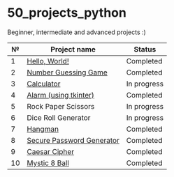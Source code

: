 # 50_projects_python

Beginner, intermediate and advanced projects :)

| № | Project name | Status |
| ------------- | ------------- | ------------- |
| 1  | [Hello, World!](https://github.com/dora-thea/50_projects_python/tree/main/hello_world)  | Completed|
| 2  | [Number Guessing Game](https://github.com/dora-thea/50_projects_python/tree/main/number_guessing_game)  | Completed |
| 3  | [Calculator](https://github.com/dora-thea/50_projects_python/tree/main/calculator)  | In progress |
| 4  | [Alarm (using tkinter)](https://github.com/dora-thea/50_projects_python/tree/main/alarm)  | Completed|
| 5  | Rock Paper Scissors  | In progress |
| 6  | Dice Roll Generator  | In progress |
| 7  | [Hangman](https://github.com/dora-thea/50_projects_python/tree/main/hangman)  | Completed |
| 8  | [Secure Password Generator](https://github.com/dora-thea/50_projects_python/tree/main/secure_password_generator)  | Completed |
| 9  | [Caesar Cipher](https://github.com/dora-thea/50_projects_python/tree/main/caesar_cipher)  | Completed |
| 10  | [Mystic 8 Ball](https://github.com/dora-thea/50_projects_python/tree/main/mystic_8_ball)  | Completed |
